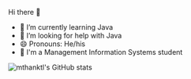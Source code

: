 Hi there 👋

- 🌱 I’m currently learning Java
- 🤔 I’m looking for help with Java
- 😄 Pronouns: He/his
- 🏫 I'm a Management Information Systems student

![mthanktl's GitHub stats](https://github-readme-stats.vercel.app/api?username=mthanktl&theme=dark&show_icons=true)



